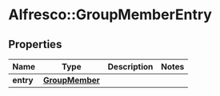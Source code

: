 # Alfresco::GroupMemberEntry

## Properties
Name | Type | Description | Notes
------------ | ------------- | ------------- | -------------
**entry** | [**GroupMember**](GroupMember.md) |  | 


